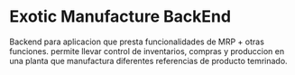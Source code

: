 # Exotic Manufacture BackEnd

Backend para aplicacion que presta funcionalidades de MRP + otras funciones.
permite llevar control de inventarios, compras y produccion en una planta
que manufactura diferentes referencias de producto temrinado.